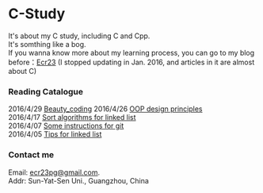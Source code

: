 # C-Study
It's about my C study, including C and Cpp.  
It's somthing like a bog.  
If you wanna know more about my learning process, you can go to my blog before：[Ecr23](https://www.zybuluo.com/Ecr23/note/296472#rd) (I stopped updating in Jan. 2016, and articles in it are almost about C)  

### Reading Catalogue
2016/4/29 [Beauty_coding](https://github.com/ECer23/C-Study/issues/6)
2016/4/26 [OOP design principles](https://github.com/ECer23/C-Study/issues/5)  
2016/4/17 [Sort algorithms for linked list](https://github.com/ECer23/C-Study/issues/4)  
2016/4/07 [Some instructions for git](https://github.com/ECer23/C-Study/issues/3)  
2016/4/05 [Tips for linked list](https://github.com/ECer23/C-Study/issues/2)  

### Contact me  
Email: ecr23pg@gmail.com.  
Addr: Sun-Yat-Sen Uni., Guangzhou, China
